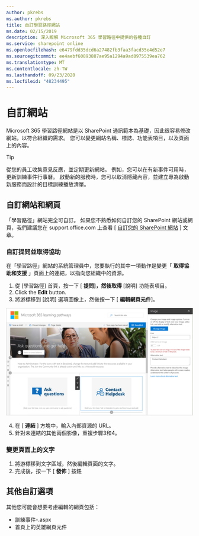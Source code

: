 ```yaml
---
author: pkrebs
ms.author: pkrebs
title: 自訂學習路徑網站
ms.date: 02/15/2019
description: 深入瞭解 Microsoft 365 學習路徑中提供的各種自訂
ms.service: sharepoint online
ms.openlocfilehash: e6479fdd35dcd6a27482fb3faa3facd35e4d52e7
ms.sourcegitcommit: ee4aebf60893887ae95a1294a9ad8975539ea762
ms.translationtype: MT
ms.contentlocale: zh-TW
ms.lasthandoff: 09/23/2020
ms.locfileid: "48234495"
---
```

# <a name="customize-the-site"></a>自訂網站

Microsoft 365 學習路徑網站是以 SharePoint 通訊範本為基礎，因此很容易修改網站，以符合組織的需求。 您可以變更網站名稱、標誌、功能表項目，以及頁面上的內容。 

> [!TIP]
> 從您的員工收集意見反應，並定期更新網站。 例如，您可以在有新事件可用時，更新訓練事件行事曆。 啟動新的服務時，您可以取消隱藏內容，並建立專為啟動新服務而設計的目標訓練播放清單。 

## <a name="customize-the-site-and-web-pages"></a>自訂網站和網頁

「學習路徑」網站完全可自訂。 如果您不熟悉如何自訂您的 SharePoint 網站或網頁，我們建議您在 support.office.com 上查看 [ [自訂您的 SharePoint 網站](https://support.office.com/article/customize-your-sharepoint-site-320b43e5-b047-4fda-8381-f61e8ac7f59b) ] 文章。 

### <a name="customize-ask-questions-and-get-help"></a>自訂提問並取得協助

在「學習路徑」網站的系統管理員中，您要執行的其中一項動作是變更「 **取得協助和支援** 」頁面上的連結，以指向您組織中的資源。 

1.  從 [學習路徑] 首頁，按一下 [ **提問]，然後取得** [說明] 功能表項目。
2.  Click the **Edit** button.
3.  將游標移到 [說明] 選項圖像上，然後按一下 [ **編輯網頁元件**]。

![cg-edithelp.png](media/cg-edithelp.png)

4.  在 [ **連結** ] 方塊中，輸入內部資源的 URL。 
5.  針對未連結的其他兩個影像，重複步驟3和4。

### <a name="change-the-text-on-the-page"></a>變更頁面上的文字

1. 將游標移到文字區域，然後編輯頁面的文字。 
2. 完成後，按一下 [ **發佈** ] 按鈕

## <a name="other-customization-options"></a>其他自訂選項
其他您可能會想要考慮編輯的網頁包括：

- 訓練事件-.aspx
- 首頁上的英雄網頁元件

